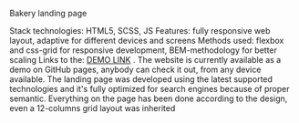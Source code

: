 
Bakery landing page

Stack technologies: HTML5, SCSS, JS Features: fully responsive web layout, adaptive for different devices and screens Methods used: flexbox and css-grid for responsive development, BEM-methodology for better scaling Links to the:  [DEMO LINK](https://liuda-yevchuck.github.io/Miami/) . The website is currently available as a demo on GitHub pages, anybody can check it out, from any device available. The landing page was developed using the latest supported technologies and it's fully optimized for search engines because of proper semantic. Everything on the page has been done according to the design, even a 12-columns grid layout was inherited
